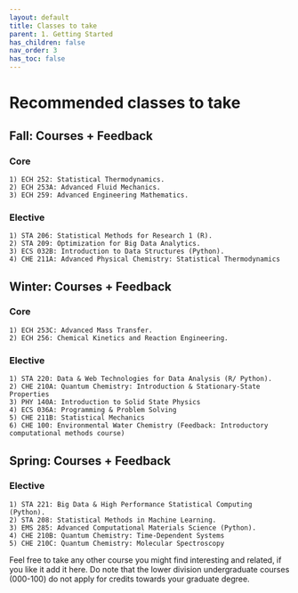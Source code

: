```yaml
---
layout: default
title: Classes to take
parent: 1. Getting Started
has_children: false
nav_order: 3
has_toc: false
---
```


# Recommended classes to take

## Fall: Courses + Feedback

### Core

    1) ECH 252: Statistical Thermodynamics.
    2) ECH 253A: Advanced Fluid Mechanics.
    3) ECH 259: Advanced Engineering Mathematics.

### Elective

    1) STA 206: Statistical Methods for Research 1 (R).
    2) STA 209: Optimization for Big Data Analytics.
    3) ECS 032B: Introduction to Data Structures (Python).
    4) CHE 211A: Advanced Physical Chemistry: Statistical Thermodynamics

## Winter: Courses + Feedback

### Core

    1) ECH 253C: Advanced Mass Transfer.
    2) ECH 256: Chemical Kinetics and Reaction Engineering.

### Elective

    1) STA 220: Data & Web Technologies for Data Analysis (R/ Python).
    2) CHE 210A: Quantum Chemistry: Introduction & Stationary-State Properties
    3) PHY 140A: Introduction to Solid State Physics
    4) ECS 036A: Programming & Problem Solving
    5) CHE 211B: Statistical Mechanics
    6) CHE 100: Environmental Water Chemistry (Feedback: Introductory computational methods course)

## Spring: Courses + Feedback

### Elective

    1) STA 221: Big Data & High Performance Statistical Computing (Python).
    2) STA 208: Statistical Methods in Machine Learning.
    3) EMS 285: Advanced Computational Materials Science (Python).
    4) CHE 210B: Quantum Chemistry: Time-Dependent Systems
    5) CHE 210C: Quantum Chemistry: Molecular Spectroscopy

Feel free to take any other course you might find interesting and related, if you like it add it here. Do note that the lower division undergraduate courses (000-100) do not apply for credits towards your graduate degree.
